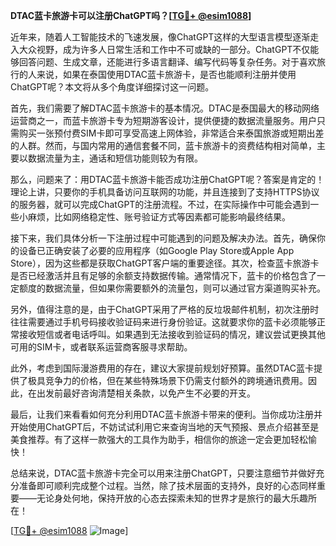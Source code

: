 **DTAC蓝卡旅游卡可以注册ChatGPT吗？[[TG💪+ @esim1088](https://t.me/s/esim1088)]**

近年来，随着人工智能技术的飞速发展，像ChatGPT这样的大型语言模型逐渐走入大众视野，成为许多人日常生活和工作中不可或缺的一部分。ChatGPT不仅能够回答问题、生成文章，还能进行多语言翻译、编写代码等复杂任务。对于喜欢旅行的人来说，如果在泰国使用DTAC蓝卡旅游卡，是否也能顺利注册并使用ChatGPT呢？本文将从多个角度详细探讨这一问题。

首先，我们需要了解DTAC蓝卡旅游卡的基本情况。DTAC是泰国最大的移动网络运营商之一，而蓝卡旅游卡专为短期游客设计，提供便捷的数据流量服务。用户只需购买一张预付费SIM卡即可享受高速上网体验，非常适合来泰国旅游或短期出差的人群。然而，与国内常用的通信套餐不同，蓝卡旅游卡的资费结构相对简单，主要以数据流量为主，通话和短信功能则较为有限。

那么，问题来了：用DTAC蓝卡旅游卡能否成功注册ChatGPT呢？答案是肯定的！理论上讲，只要你的手机具备访问互联网的功能，并且连接到了支持HTTPS协议的服务器，就可以完成ChatGPT的注册流程。不过，在实际操作中可能会遇到一些小麻烦，比如网络稳定性、账号验证方式等因素都可能影响最终结果。

接下来，我们具体分析一下注册过程中可能遇到的问题及解决办法。首先，确保你的设备已正确安装了必要的应用程序（如Google Play Store或Apple App Store），因为这些都是获取ChatGPT客户端的重要途径。其次，检查蓝卡旅游卡是否已经激活并且有足够的余额支持数据传输。通常情况下，蓝卡的价格包含了一定额度的数据流量，但如果你需要额外的流量包，则可以通过官方渠道购买补充。

另外，值得注意的是，由于ChatGPT采用了严格的反垃圾邮件机制，初次注册时往往需要通过手机号码接收验证码来进行身份验证。这就要求你的蓝卡必须能够正常接收短信或者电话呼叫。如果遇到无法接收到验证码的情况，建议尝试更换其他可用的SIM卡，或者联系运营商客服寻求帮助。

此外，考虑到国际漫游费用的存在，建议大家提前规划好预算。虽然DTAC蓝卡提供了极具竞争力的价格，但在某些特殊场景下仍需支付额外的跨境通讯费用。因此，在出发前最好咨询清楚相关条款，以免产生不必要的开支。

最后，让我们来看看如何充分利用DTAC蓝卡旅游卡带来的便利。当你成功注册并开始使用ChatGPT后，不妨试试利用它来查询当地的天气预报、景点介绍甚至是美食推荐。有了这样一款强大的工具作为助手，相信你的旅途一定会更加轻松愉快！

总结来说，DTAC蓝卡旅游卡完全可以用来注册ChatGPT，只要注意细节并做好充分准备即可顺利完成整个过程。当然，除了技术层面的支持外，良好的心态同样重要——无论身处何地，保持开放的心态去探索未知的世界才是旅行的最大乐趣所在！

[[TG💪+ @esim1088](https://t.me/s/esim1088) ![Image](https://i.postimg.cc/4NQfJmqS/Snipaste-2025-05-13-00-14-12.png)]